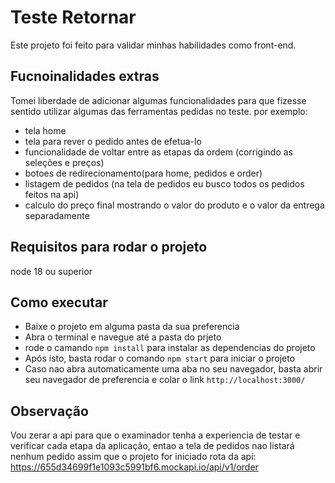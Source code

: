# Teste Retornar

Este projeto foi feito para validar minhas habilidades como front-end.

## Fucnoinalidades extras
Tomei liberdade de adicionar algumas funcionalidades para que fizesse sentido utilizar algumas das ferramentas pedidas no teste. por exemplo:
- tela home
- tela para rever o pedido antes de efetua-lo
- funcionalidade de voltar entre as etapas da ordem (corrigindo as seleções e preços)
- botoes de redirecionamento(para home, pedidos e order)
- listagem de pedidos (na tela de pedidos eu busco todos os pedidos feitos na api)
- calculo do preço final mostrando o valor do produto e o valor da entrega separadamente

## Requisitos para rodar o projeto

node 18 ou superior

## Como executar

- Baixe o projeto em alguma pasta da sua preferencia
- Abra o terminal e navegue até a pasta do prjeto
- rode o camando `npm install` para instalar as dependencias do projeto 
- Após isto, basta rodar o comando `npm start` para iniciar o projeto
- Caso nao abra automaticamente uma aba no seu navegador, basta abrir seu navegador de preferencia e colar o link `http://localhost:3000/`

## Observação
Vou zerar a api para que o examinador tenha a experiencia de testar e verificar cada etapa da aplicação, entao a tela de pedidos nao listará nenhum pedido assim que o projeto for iniciado
rota da api: https://655d34699f1e1093c5991bf6.mockapi.io/api/v1/order


